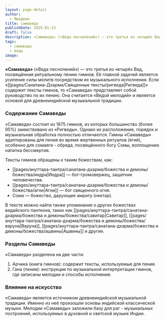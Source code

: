 ```yaml
---
layout: page-detail
author:
  - Яшодеви
title: самаведа
publishDate: 2025-01-23
draft: false
description: «Самаведа» («Веда песнопений») — это третья из четырёх Вед, посвящённая ритуальному пению гимнов. Её главной задачей является усиление силы молитв посредством их музыкального исполнения. Если «Ригведа» содержит тексты гимнов, то «Самаведа» представляет собой руководство по их пению. Она считается «Ведой мелодий» и является основой для древнеиндийской музыкальной традиции.
tags:
  - самаведа
  - веды
image:
---
```

**«Самаведа»** («Веда песнопений») — это третья из четырёх Вед, посвящённая ритуальному пению гимнов. Её главной задачей является усиление силы молитв посредством их музыкального исполнения. Если «[[pages/Санатана-Дхарма/Священные тексты/ригведа|Ригведа]]» содержит тексты гимнов, то «Самаведа» представляет собой руководство по их пению. Она считается «Ведой мелодий» и является основой для древнеиндийской музыкальной традиции.

### Содержание Самаведы  

«Самаведа» состоит из 1875 гимнов, из которых большинство (более 95%) заимствовано из «Ригведы». Однако их расположение, порядок и музыкальная обработка полностью отличаются. Гимны «Самаведы» адаптированы для пения во время жертвенных ритуалов (ягий), особенно для сомаяги - обряда, посвящённого богу Сомы, воплощению напитка бессмертия.

Тексты гимнов обращены к таким божествам, как:

- [[pages/ануттара-тантра/санатана-дхарма/божества и демоны/божества/индра|Индра]] — бог-громовержец, защитник человечества.
- [[pages/ануттара-тантра/санатана-дхарма/божества и демоны/божества/агни|Агни]] — бог священного огня.
- Сома — божество, дарующее амриту (нектар).

В тексте можно найти также упоминания о других божествах ведийского пантеона, таких как [[pages/ануттара-тантра/санатана-дхарма/божества и демоны/божества/савитар|Савитар]], [[pages/ануттара-тантра/санатана-дхарма/божества и демоны/божества/варуна|Варуна]], [[pages/ануттара-тантра/санатана-дхарма/божества и демоны/божества/ашвины|Ашвины]] и другие.

### Разделы Самаведы  

«Самаведа» разделена на две части:

1. Арчика (книга гимнов): содержит тексты, используемые для пения.
2. Гана (пение): инструкции по музыкальной интерпретации гимнов, где записаны мелодии и способы исполнения.

### Влияние на искусство  

«Самаведа» является источником древнеиндийской музыкальной традиции. Именно из неё произошли основы индийской классической музыки. Мелодии «Самаведы» заложили базу для раг - музыкальных построений, используемых в духовной и светской музыке Индии.